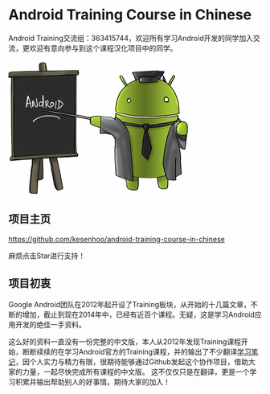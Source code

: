 # Android Training Course in Chinese

Android Training交流组：363415744，欢迎所有学习Android开发的同学加入交流，更欢迎有意向参与到这个课程汉化项目中的同学。

![Android Training](android_training.jpg)

## 项目主页
<https://github.com/kesenhoo/android-training-course-in-chinese>

麻烦点击Star进行支持！

## 项目初衷

Google Android团队在2012年起开设了Training板块，从开始的十几篇文章，不断的增加，截止到现在2014年中，已经有近百个课程。无疑，这是学习Android应用开发的绝佳一手资料。

这么好的资料一直没有一份完整的中文版，本人从2012年发现Training课程开始，断断续续的在学习Android官方的Training课程，并的输出了不少翻译[学习笔记](http://hukai.me)，因个人实力与精力有限，很期待能够通过Github发起这个协作项目，借助大家的力量，一起尽快完成所有课程的中文版。
这不仅仅只是在翻译，更是一个学习积累并输出帮助别人的好事情。期待大家的加入！


